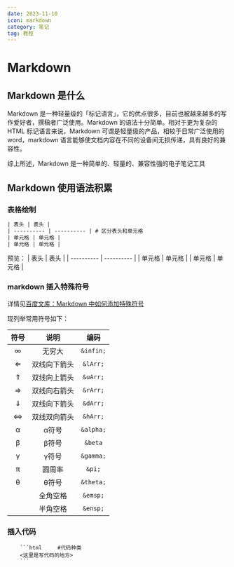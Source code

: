 ```yaml
---
date: 2023-11-10
icon: markdown
category: 笔记
tag: 教程
---
```




# Markdown

## Markdown 是什么

Markdown 是一种轻量级的「标记语言」，它的优点很多，目前也被越来越多的写作爱好者，撰稿者广泛使用。Markdown 的语法十分简单。相对于更为复杂的 HTML 标记语言来说，Markdown 可谓是轻量级的产品，相较于日常广泛使用的 word，markdown 语言能够使文档内容在不同的设备间无损传递，具有良好的兼容性。

综上所述，Markdown 是一种简单的、轻量的、兼容性强的电子笔记工具

## Markdown 使用语法积累

### 表格绘制

```html
| 表头 | 表头 |
| ---------- | ---------- | # 区分表头和单元格
| 单元格 | 单元格 |
| 单元格 | 单元格 |
```

预览：
| 表头 | 表头 |
| ---------- | ---------- |
| 单元格 | 单元格 |
| 单元格 | 单元格 |

### markdown 插入特殊符号

详情见[百度文库：Markdown 中如何添加特殊符号](https://wenku.baidu.com/view/49ed8c3a2179168884868762caaedd3383c4b509.html)

现列举常用符号如下：

|符号 | 说明 | 编码 |
| :----------: | :----------: | :----------: |
|&infin;|无穷大|`&infin;`|
|&lArr;|双线向下箭头|`&lArr;`|
|&uArr;|双线向上箭头|`&uArr;`|
|&rArr;|双线向右箭头|`&rArr;`|
|&dArr;|双线向下箭头|`&dArr;`|
|&hArr;|双线双向箭头|`&hArr;`|
|&alpha;|&alpha;符号|`&alpha;`|
|&beta;|&beta;符号|`&beta`|
|&gamma;|&gamma;符号|`&gamma;`|
|&pi;|圆周率|`&pi;`|
|&theta;|&theta;符号|`&theta;`|
|&emsp;|全角空格|`&emsp;`|
|&ensp;|半角空格|`&ensp;`|


### 插入代码
```
    ```html     #代码种类
    <这里是写代码的地方>
    ```
```